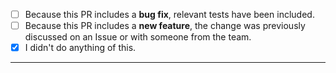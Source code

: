 <!--
Thank you for using Hardhat and taking the time to send a Pull Request!

If you are introducing a new feature, please discuss it in an Issue or with someone from the team before submitting your change.

Please:
 - consider the checklist items below
 - keep the ones that make sense for your PR, and
 - DELETE the items that DON'T make sense for your PR.

## Note about small PRs and airdrop farming

We generally really appreciate external contributions, and strongly encourage meaningful additions and fixes! However, due to a recent increase in small PRs potentially created to farm airdrops, we might need to close a PR without explanation if any of the following apply:

- It is a change of very minor value that still requires additional review time/fixes (e.g. PRs fixing trivial spelling errors that can’t be merged in less than a couple of minutes due to incorrect suggestions)
- It introduces inconsequential changes (e.g. rewording phrases)
- The author of the PR does not respond in a timely manner
- We suspect the Github account of the author was created for airdrop farming
-->

- [ ] Because this PR includes a **bug fix**, relevant tests have been included.
- [ ] Because this PR includes a **new feature**, the change was previously discussed on an Issue or with someone from the team.
- [x] I didn't do anything of this.

---

<!-- Add a description of your PR here -->

